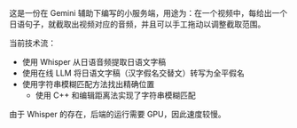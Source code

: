 这是一份在 Gemini 辅助下编写的小服务端，用途为：在一个视频中，每给出一个日语句子，就截取出视频对应的音频，并且可以手工拖动以调整截取范围。

当前技术流：
* 使用 Whisper 从日语音频提取日语文字稿
* 使用在线 LLM 将日语文字稿（汉字假名交替文）转写为全平假名
* 使用字符串模糊匹配方法找出精确位置
    * 使用 C++ 和编辑距离法实现了字符串模糊匹配

由于 Whisper 的存在，后端的运行需要 GPU，因此速度较慢。

